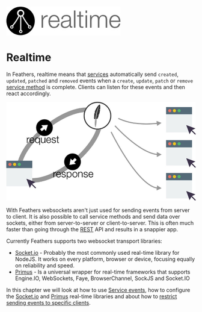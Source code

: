 ![Feathers Real-time Providers](/img/header-realtime.jpg)

# Realtime

In Feathers, realtime means that [services](../services/readme.md) automatically send `created`, `updated`, `patched` and `removed` events when a `create`, `update`, `patch` or `remove` [service method](../services/readme.md) is complete. Clients can listen for these events and then react accordingly.

![Feathers Realtime](/img/real-time-events-flow.jpg)

With Feathers websockets aren't just used for sending events from server to client. It is also possible to call service methods and send data over sockets, either from server-to-server or client-to-server. This is often much faster than going through the [REST](../rest/readme.md) API and results in a snappier app.

Currently Feathers supports two websocket transport libraries:

- [Socket.io](socket-io.md) - Probably the most commonly used real-time library for NodeJS. It works on every platform, browser or device, focusing equally on reliability and speed.
- [Primus](primus.md) - Is a universal wrapper for real-time frameworks that supports Engine.IO, WebSockets, Faye, BrowserChannel, SockJS and Socket.IO

In this chapter we will look at how to use [Service events](events.md), how to configure the [Socket.io](socket-io.md) and [Primus](primus.md) real-time libraries and about how to [restrict sending events to specific clients](filtering.md).
